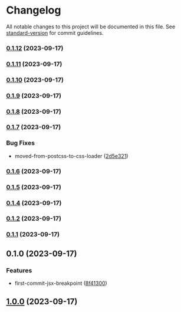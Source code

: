 # Changelog

All notable changes to this project will be documented in this file. See [standard-version](https://github.com/conventional-changelog/standard-version) for commit guidelines.

### [0.1.12](https://github.com/leomarkcastro/jsx-breakpoints-v3/compare/v0.1.11...v0.1.12) (2023-09-17)

### [0.1.11](https://github.com/leomarkcastro/jsx-breakpoints-v3/compare/v0.1.10...v0.1.11) (2023-09-17)

### [0.1.10](https://github.com/leomarkcastro/jsx-breakpoints-v3/compare/v0.1.9...v0.1.10) (2023-09-17)

### [0.1.9](https://github.com/leomarkcastro/jsx-breakpoints-v3/compare/v0.1.8...v0.1.9) (2023-09-17)

### [0.1.8](https://github.com/leomarkcastro/jsx-breakpoints-v3/compare/v0.1.7...v0.1.8) (2023-09-17)

### [0.1.7](https://github.com/leomarkcastro/jsx-breakpoints-v3/compare/v0.1.5...v0.1.7) (2023-09-17)

### Bug Fixes

- moved-from-postcss-to-css-loader ([2d5e321](https://github.com/leomarkcastro/jsx-breakpoints-v3/commit/2d5e3216c3887ce5bf7c6eea3c3faac6bd99adb0))

### [0.1.6](https://github.com/leomarkcastro/jsx-breakpoints-v3/compare/v0.1.5...v0.1.6) (2023-09-17)

### [0.1.5](https://github.com/leomarkcastro/jsx-breakpoints-v3/compare/v0.1.2...v0.1.5) (2023-09-17)

### [0.1.4](https://github.com/leomarkcastro/jsx-breakpoints-v3/compare/v0.1.3...v0.1.4) (2023-09-17)

### [0.1.2](https://github.com/leomarkcastro/jsx-breakpoints-v3/compare/v0.1.0...v0.1.2) (2023-09-17)

### [0.1.1](https://github.com/leomarkcastro/jsx-breakpoints-v3/compare/v0.1.0...v0.1.1) (2023-09-17)

## 0.1.0 (2023-09-17)

### Features

- first-commit-jsx-breakpoint ([8f41300](https://github.com/leomarkcastro/jsx-breakpoints-v2/commit/8f41300cbd97b8028585d7bc7fcc10762703e539))

## [1.0.0](https://github.com/leomarkcastro/jsx-breakpoints-v2/compare/v1.0.16...v1.0.0) (2023-09-17)
